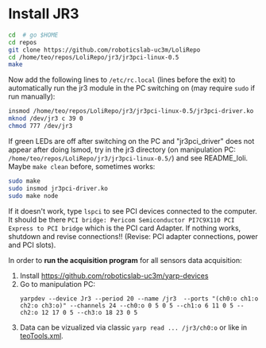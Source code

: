 # Install JR3

```bash
cd  # go $HOME
cd repos
git clone https://github.com/roboticslab-uc3m/LoliRepo
cd /home/teo/repos/LoliRepo/jr3/jr3pci-linux-0.5
make
```

Now add the following lines to `/etc/rc.local` (lines before the exit) to automatically run the jr3 module in the PC switching on (may require `sudo` if run manually):

```bash
insmod /home/teo/repos/LoliRepo/jr3/jr3pci-linux-0.5/jr3pci-driver.ko
mknod /dev/jr3 c 39 0
chmod 777 /dev/jr3
```

If green LEDs are off after switching on the PC and "jr3pci_driver" does not appear after doing lsmod, try in the jr3 directory (on manipulation PC: `/home/teo/repos/LoliRepo/jr3/jr3pci-linux-0.5/`) and see README_loli. Maybe `make clean` before, sometimes works:

```bash 
sudo make
sudo insmod jr3pci-driver.ko
sudo make node
```

If it doesn't work, type `lspci` to see PCI devices connected to the computer. It should be there `PCI bridge: Pericom Semiconductor PI7C9X110 PCI Express to PCI bridge` which is the PCI card Adapter.
If nothing works, shutdown and revise connections!! (Revise: PCI adapter connections, power and PCI slots).

In order to  **run the acquisition program** for all sensors data acquisition:
1. Install https://github.com/roboticslab-uc3m/yarp-devices
1. Go to manipulation PC:
   ```
   yarpdev --device Jr3 --period 20 --name /jr3  --ports "(ch0:o ch1:o ch2:o ch3:o)" --channels 24 --ch0:o 0 5 0 5 --ch1:o 6 11 0 5 --ch2:o 12 17 0 5 --ch3:o 18 23 0 5
   ```
1. Data can be vizualized via classic `yarp read ... /jr3/ch0:o` or like in [teoTools.xml](https://github.com/roboticslab-uc3m/teo-configuration-files/blob/762ebe5079e05da38602e21e2feccd9901d8513d/share/teoTools/scripts/teoTools.xml#L44-L71).
